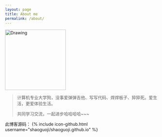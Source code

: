 ```yaml
---
layout: page
title: About me
permalink: /about/
---
```


<!-- This is the base Jekyll theme. You can find out more info about customizing your Jekyll theme, as well as basic Jekyll usage documentation at [jekyllrb.com](http://jekyllrb.com/) -->

<!-- ![me](../img/me.png =100x100) -->
<img src="../img/me.png" alt="Drawing" width="200px" />

>计算机专业大学狗，没事爱弹弹吉他、写写代码、焊焊板子、猝猝死。爱生活，更爱体验生活。
> 
>共同学习交流，一起进步哈哈哈哈~~~

 


 
此博客源码： 
{% include icon-github.html username="shaoguoji/shaoguoji.github.io" %} 

<!-- You can find the source code for Jekyll at
{% include icon-github.html username="jekyll" %} /
[jekyll](https://github.com/jekyll/jekyll)
 -->